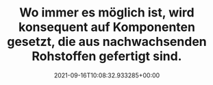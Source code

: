 ---
date: '2021-09-16T10:08:32.933285+00:00'
found_at: '2014-12-02'
found_url: https://www.bmw.de/de/neufahrzeuge/bmw-i/i8/2013/design.html
title: Wo immer es möglich ist, wird konsequent auf Komponenten gesetzt, die aus nachwachsenden
  Rohstoffen gefertigt sind.
---